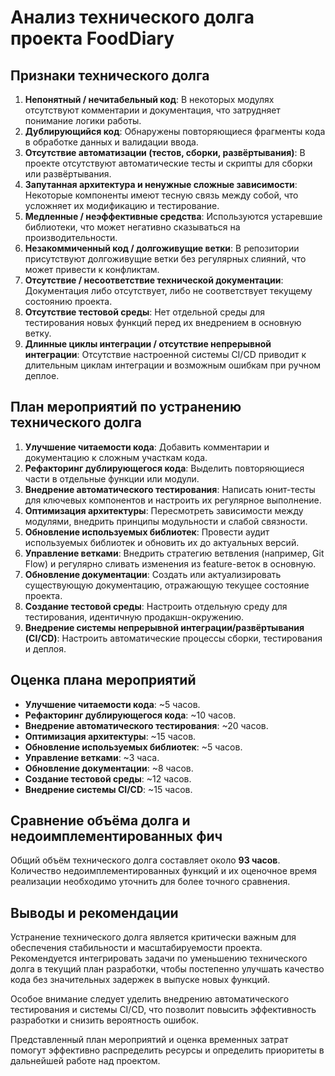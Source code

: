 # Анализ технического долга проекта FoodDiary

## Признаки технического долга

1. **Непонятный / нечитабельный код**: В некоторых модулях отсутствуют комментарии и документация, что затрудняет понимание логики работы.
2. **Дублирующийся код**: Обнаружены повторяющиеся фрагменты кода в обработке данных и валидации ввода.
3. **Отсутствие автоматизации (тестов, сборки, развёртывания)**: В проекте отсутствуют автоматические тесты и скрипты для сборки или развёртывания.
4. **Запутанная архитектура и ненужные сложные зависимости**: Некоторые компоненты имеют тесную связь между собой, что усложняет их модификацию и тестирование.
5. **Медленные / неэффективные средства**: Используются устаревшие библиотеки, что может негативно сказываться на производительности.
6. **Незакоммиченный код / долгоживущие ветки**: В репозитории присутствуют долгоживущие ветки без регулярных слияний, что может привести к конфликтам.
7. **Отсутствие / несоответствие технической документации**: Документация либо отсутствует, либо не соответствует текущему состоянию проекта.
8. **Отсутствие тестовой среды**: Нет отдельной среды для тестирования новых функций перед их внедрением в основную ветку.
9. **Длинные циклы интеграции / отсутствие непрерывной интеграции**: Отсутствие настроенной системы CI/CD приводит к длительным циклам интеграции и возможным ошибкам при ручном деплое.

## План мероприятий по устранению технического долга

1. **Улучшение читаемости кода**: Добавить комментарии и документацию к сложным участкам кода.
2. **Рефакторинг дублирующегося кода**: Выделить повторяющиеся части в отдельные функции или модули.
3. **Внедрение автоматического тестирования**: Написать юнит-тесты для ключевых компонентов и настроить их регулярное выполнение.
4. **Оптимизация архитектуры**: Пересмотреть зависимости между модулями, внедрить принципы модульности и слабой связности.
5. **Обновление используемых библиотек**: Провести аудит используемых библиотек и обновить их до актуальных версий.
6. **Управление ветками**: Внедрить стратегию ветвления (например, Git Flow) и регулярно сливать изменения из feature-веток в основную.
7. **Обновление документации**: Создать или актуализировать существующую документацию, отражающую текущее состояние проекта.
8. **Создание тестовой среды**: Настроить отдельную среду для тестирования, идентичную продакшн-окружению.
9. **Внедрение системы непрерывной интеграции/развёртывания (CI/CD)**: Настроить автоматические процессы сборки, тестирования и деплоя.

## Оценка плана мероприятий

- **Улучшение читаемости кода**: ~5 часов.
- **Рефакторинг дублирующегося кода**: ~10 часов.
- **Внедрение автоматического тестирования**: ~20 часов.
- **Оптимизация архитектуры**: ~15 часов.
- **Обновление используемых библиотек**: ~5 часов.
- **Управление ветками**: ~3 часа.
- **Обновление документации**: ~8 часов.
- **Создание тестовой среды**: ~12 часов.
- **Внедрение системы CI/CD**: ~15 часов.

## Сравнение объёма долга и недоимплементированных фич

Общий объём технического долга составляет около **93 часов**. Количество недоимплементированных функций и их оценочное время реализации необходимо уточнить для более точного сравнения.

## Выводы и рекомендации

Устранение технического долга является критически важным для обеспечения стабильности и масштабируемости проекта. Рекомендуется интегрировать задачи по уменьшению технического долга в текущий план разработки, чтобы постепенно улучшать качество кода без значительных задержек в выпуске новых функций.

Особое внимание следует уделить внедрению автоматического тестирования и системы CI/CD, что позволит повысить эффективность разработки и снизить вероятность ошибок.

Представленный план мероприятий и оценка временных затрат помогут эффективно распределить ресурсы и определить приоритеты в дальнейшей работе над проектом.
